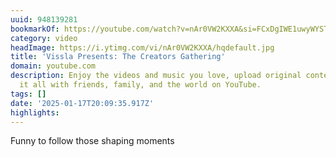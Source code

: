```yaml
---
uuid: 948139281
bookmarkOf: https://youtube.com/watch?v=nAr0VW2KXXA&si=FCxDgIWE1uwyWYST
category: video
headImage: https://i.ytimg.com/vi/nAr0VW2KXXA/hqdefault.jpg
title: 'Vissla Presents: The Creators Gathering'
domain: youtube.com
description: Enjoy the videos and music you love, upload original content, and share
  it all with friends, family, and the world on YouTube.
tags: []
date: '2025-01-17T20:09:35.917Z'
highlights:
---
```


Funny to follow those shaping moments

